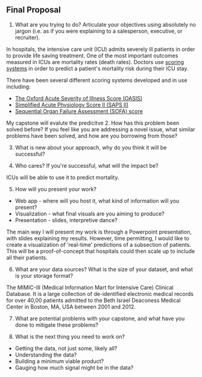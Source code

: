 ## Final Proposal

1. What are you trying to do?  Articulate your objectives using absolutely no jargon (i.e. as if
you were explaining to a salesperson, executive, or recruiter).

In hospitals, the intensive care unit (ICU) admits severely ill patients in order to provide life saving treatment. One of the most important outcomes measured in ICUs are mortality rates (death rates). Doctors use [scoring systems](https://en.wikipedia.org/wiki/Medical_Scoring_Systems) in order to predict a patient's mortality risk during their ICU stay. 

There have been several different scoring systems developed and in use including: 
  * [The Oxford Acute Severity of Illness Score (OASIS)](https://www.ncbi.nlm.nih.gov/pubmed/23660729)
  * [Simplified Acute Physiology Score II (SAPS II)](https://en.wikipedia.org/wiki/SAPS_II)
  * [Sequential Organ Failure Assessment (SOFA) score](https://en.wikipedia.org/wiki/SOFA_score) 

My capstone will evalute the predicitve 
2. How has this problem been solved before? If you feel like you are addressing a novel
issue, what similar problems have been solved, and how are you borrowing from those?

3. What is new about your approach, why do you think it will be successful?

4. Who cares?  If you're successful, what will the impact be?

ICUs will be able to use it to predict mortality. 


5. How will you present your work?  
  * Web app - where will you host it, what kind of information will you present?
  * Visualization - what final visuals are you aiming to produce?
  * Presentation - slides, interpretive dance?
  
The main way I will present my work is through a Powerpoint presentation, with slides explaining my results. However, time permitting, I would like to create a visualization of 'real-time' predictions of a subsection of patients. This will be a proof-of-concept that hospitals could then scale up to include all their patients. 

6. What are your data sources? What is the size of your dataset, and what is your storage format?

The MIMIC-III (Medical Information Mart for Intensive Care) Clinical Database. It is a large collection of de-identified 
electronic medical records for over 40,00 patients admitted to the Beth Israel Deaconess Medical Center in Boston, MA, USA 
between 2001 and 2012. 


7. What are potential problems with your capstone, and what have you done to mitigate these problems?


8. What is the next thing you need to work on?
  * Getting the data, not just some, likely all?
  * Understanding the data?
  * Building a minimum viable product?
  * Gauging how much signal might be in the data?
